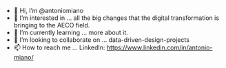 - 👋 Hi, I’m @antoniomiano
- 👀 I’m interested in ... all the big changes that the digital transformation is bringing to the AECO field.
- 🌱 I’m currently learning ... more about it.
- 💞️ I’m looking to collaborate on ... data-driven-design-projects
- 📫 How to reach me ... LinkedIn: https://www.linkedin.com/in/antonio-miano/

<!---
antoniomiano/antoniomiano is a ✨ special ✨ repository because its `README.md` (this file) appears on your GitHub profile.
You can click the Preview link to take a look at your changes.
--->
